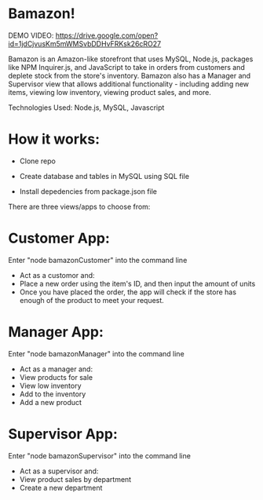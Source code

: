 # Bamazon!
DEMO VIDEO: https://drive.google.com/open?id=1jdCjvusKm5mWMSvbDDHvFRKsk26cRO27

Bamazon is an Amazon-like storefront that uses MySQL, Node.js, packages like NPM Inquirer.js, and JavaScript to take in orders from customers and deplete stock from the store's inventory. Bamazon also has a Manager and Supervisor view that allows additional functionality - including adding new items, viewing low inventory, viewing product sales, and more.

Technologies Used:
Node.js, MySQL, Javascript

# How it works:

* Clone repo

* Create database and tables in MySQL using SQL file

* Install depedencies from package.json file

There are three views/apps to choose from:

# Customer App:
Enter "node bamazonCustomer" into the command line
* Act as a customor and:
* Place a new order using the item's ID, and then input the amount of units
* Once you have placed the order, the app will check if the store has enough of the product to meet your request.

# Manager App:
Enter "node bamazonManager" into the command line
* Act as a manager and:
* View products for sale
* View low inventory
* Add to the inventory
* Add a new product

# Supervisor App:
Enter "node bamazonSupervisor" into the command line
* Act as a supervisor and:
* View product sales by department
* Create a new department

